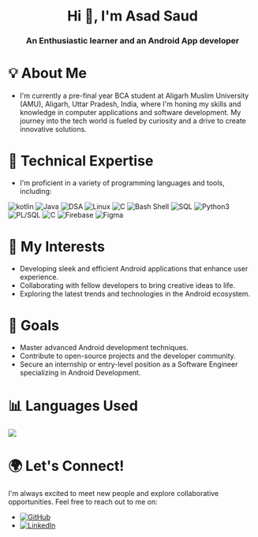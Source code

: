 <h1 align="center">Hi 👋, I'm Asad Saud</h1>
<h3 align="center">An Enthusiastic learner and an Android App developer</h3>

# **💡 About Me**
- I'm currently a pre-final year BCA student at Aligarh Muslim University (AMU), Aligarh, Uttar Pradesh, India, where I'm honing my skills and knowledge in computer applications and software development. My journey into the tech world is fueled by curiosity and a drive to create innovative solutions.

# **🔧 Technical Expertise**
- I'm proficient in a variety of programming languages and tools, including:

![kotlin](https://img.shields.io/badge/Kotlin-%230095D5.svg?style=for-the-badge&logo=kotlin&logoColor=white) ![Java](https://img.shields.io/badge/java-%23ED8B00.svg?style=for-the-badge&logo=openjdk&logoColor=white) ![DSA](https://img.shields.io/badge/DSA-%230077B5.svg?style=for-the-badge&logo=thealgorithms&logoColor=white) ![Linux](https://img.shields.io/badge/Linux-%23FCC624.svg?style=for-the-badge&logo=linux&logoColor=black) ![C](https://img.shields.io/badge/C-%23A8B9CC.svg?style=for-the-badge&logo=c&logoColor=white) ![Bash Shell](https://img.shields.io/badge/Bash-%234EAA25.svg?style=for-the-badge&logo=gnu-bash&logoColor=white) ![SQL](https://img.shields.io/badge/SQL-%2300f.svg?style=for-the-badge&&logoColor=white) ![Python3](https://img.shields.io/badge/Python3-FFD43B?style=for-the-badge&logo=python&logoColor=blue) ![PL/SQL](https://img.shields.io/badge/PL%2FSQL-%23D12024.svg?style=for-the-badge&logo=oracle&logoColor=white) ![C](https://img.shields.io/badge/C-%23A8B9CC.svg?style=for-the-badge&logo=c&logoColor=white) ![Firebase](https://img.shields.io/badge/Firebase-039BE5?style=for-the-badge&logo=Firebase&logoColor=white) ![Figma](https://img.shields.io/badge/Figma-F24E1E?style=for-the-badge&logo=figma&logoColor=white)

# 🌟 **My Interests**
- Developing sleek and efficient Android applications that enhance user experience.
- Collaborating with fellow developers to bring creative ideas to life.
- Exploring the latest trends and technologies in the Android ecosystem.

# 🎯 **Goals**
- Master advanced Android development techniques.
- Contribute to open-source projects and the developer community.
- Secure an internship or entry-level position as a Software Engineer specializing in Android Development.

# 📊 **Languages Used**
![](https://github-readme-stats.vercel.app/api/top-langs/?username=asadsaud25&theme=dark&hide_border=false&include_all_commits=true&count_private=false&layout=compact)

# 🌍 **Let's Connect!**
I'm always excited to meet new people and explore collaborative opportunities. Feel free to reach out to me on:

- [![GitHub](https://img.shields.io/badge/GitHub-%2312100E.svg?logo=github&logoColor=white)](https://github.com/asadsaud25)
- [![LinkedIn](https://img.shields.io/badge/LinkedIn-%230077B5.svg?logo=linkedin&logoColor=white)](https://linkedin.com/in/asadsaud)

<!---
asadsaud25/asadsaud25 is a ✨ special ✨ repository because its `README.md` (this file) appears on your GitHub profile.
You can click the Preview link to take a look at your changes.
--->
